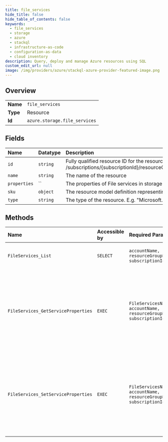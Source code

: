 ```yaml
---
title: file_services
hide_title: false
hide_table_of_contents: false
keywords:
  - file_services
  - storage
  - azure    
  - stackql
  - infrastructure-as-code
  - configuration-as-data
  - cloud inventory
description: Query, deploy and manage Azure resources using SQL
custom_edit_url: null
image: /img/providers/azure/stackql-azure-provider-featured-image.png
---
```

  
    

## Overview
<table><tbody>
<tr><td><b>Name</b></td><td><code>file_services</code></td></tr>
<tr><td><b>Type</b></td><td>Resource</td></tr>
<tr><td><b>Id</b></td><td><code>azure.storage.file_services</code></td></tr>
</tbody></table>

## Fields
| Name | Datatype | Description |
|:-----|:---------|:------------|
| `id` | `string` | Fully qualified resource ID for the resource. Ex - /subscriptions/{subscriptionId}/resourceGroups/{resourceGroupName}/providers/{resourceProviderNamespace}/{resourceType}/{resourceName} |
| `name` | `string` | The name of the resource |
| `properties` | `` | The properties of File services in storage account. |
| `sku` | `object` | The resource model definition representing SKU |
| `type` | `string` | The type of the resource. E.g. "Microsoft.Compute/virtualMachines" or "Microsoft.Storage/storageAccounts" |
## Methods
| Name | Accessible by | Required Params | Description |
|:-----|:--------------|:----------------|:------------|
| `FileServices_List` | `SELECT` | `accountName, resourceGroupName, subscriptionId` | List all file services in storage accounts |
| `FileServices_GetServiceProperties` | `EXEC` | `FileServicesName, accountName, resourceGroupName, subscriptionId` | Gets the properties of file services in storage accounts, including CORS (Cross-Origin Resource Sharing) rules. |
| `FileServices_SetServiceProperties` | `EXEC` | `FileServicesName, accountName, resourceGroupName, subscriptionId` | Sets the properties of file services in storage accounts, including CORS (Cross-Origin Resource Sharing) rules.  |
